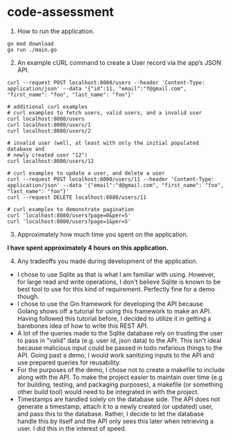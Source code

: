 # code-assessment

1. How to run the application.

```shell
go mod download
go run ./main.go
```

2. An example cURL command to create a User record via the app’s JSON API.

```shell
curl --request POST localhost:8080/users --header 'Content-Type: application/json' --data '{"id":11, "email":"f@gmail.com", "first_name": "foo", "last_name": "foo"}'
```

```shell
# additional curl examples
# curl examples to fetch users, valid users, and a invalid user
curl localhost:8080/users
curl localhost:8080/users/1
curl localhost:8080/users/2

# invalid user (well, at least with only the initial populated database and
# newly created user "12")
curl localhost:8080/users/12

# curl examples to update a user, and delete a user
curl --request POST localhost:8080/users/11 --header 'Content-Type: application/json' --data '{"email":"d@gmail.com", "first_name": "foo", "last_name": "foo"}'
curl --request DELETE localhost:8080/users/11

# curl examples to demonstrate pagination
curl 'localhost:8080/users?page=0&per=5'
curl 'localhost:8080/users?page=1&per=5'
```

3. Approximately how much time you spent on the application.

**I have spent approximately 4 hours on this application.**

4. Any tradeoffs you made during development of the application.

* I chose to use Sqlite as that is what I am familiar with using. However, for large read and write operations, I don't believe Sqlite is known to be best tool to use for this kind of requirement. Perfectly fine for a demo though.
* I chose to use the Gin framework for developing the API because Golang shows off a tutorial for using this framework to make an API. Having followed this tutorial before, I decided to utilize it in getting a barebones idea of how to write this REST API.
* A lot of the queries made to the Sqlite database rely on trusting the user to pass in "valid" data (e.g. user id, json data) to the API. This isn't ideal because malicious input could be passed in todo nefarious things to the API. Going past a demo, I would work sanitizing inputs to the API and use prepared queries for reusability.
* For the purposes of the demo, I chose not to create a makefile to include along with the API. To make the project easier to maintain over time (e.g for building, testing, and packaging purposes), a makefile (or something other build tool) would need to be integrated in with the project.
* Timestamps are handled solely on the database side. The API does not generate a timestamp, attach it to a newly created (or updated) user, and pass this to the database. Rather, I decide to let the database handle this by itself and the API only sees this later when retrieving a user. I did this in the interest of speed.

